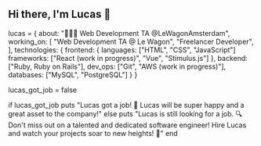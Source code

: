 ## Hi there, I'm Lucas 👋

lucas = {
  about: "👨🏻‍💻 Web Development TA @LeWagonAmsterdam",
  working_on: [
    "Web Development TA @ Le Wagon",
    "Freelancer Developer",
  ],
  technologies: {
    frontend: {
      languages: ["HTML", "CSS", "JavaScript"]
      frameworks: ["React (work in progress)", "Vue", "Stimulus.js"]
    },
    backend: ["Ruby, Ruby on Rails"],
    dev_ops: ["Git", "AWS (work in progress)"],
    databases: ["MySQL", "PostgreSQL"]
  }
}

lucas_got_job = false

if lucas_got_job
  puts "Lucas got a job! 🎉 Lucas will be super happy and a great asset to the company!"
else
  puts "Lucas is still looking for a job. 🔍 Don't miss out on a talented and dedicated software engineer! Hire Lucas and watch your projects soar to new heights! 🚀"
end
